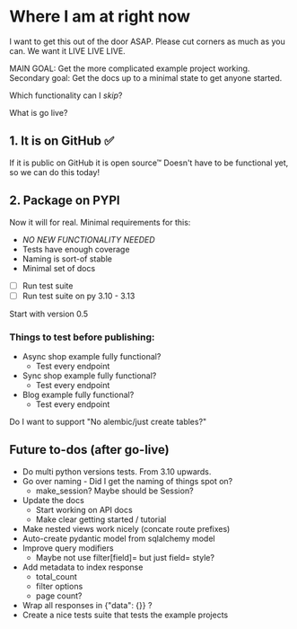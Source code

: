 # Where I am at right now

I want to get this out of the door ASAP.
Please cut corners as much as you can.
We want it LIVE LIVE LIVE.

MAIN GOAL: Get the more complicated example project working.
Secondary goal: Get the docs up to a minimal state to get anyone started.

Which functionality can I *skip*?

What is go live?

## 1. It is on GitHub ✅
If it is public on GitHub it is open source™
Doesn't have to be functional yet, so we can do this today!

## 2. Package on PYPI
Now it will for real. Minimal requirements for this:
* *NO NEW FUNCTIONALITY NEEDED*
* Tests have enough coverage
* Naming is sort-of stable
* Minimal set of docs

- [ ] Run test suite 
- [ ] Run test suite on py 3.10 - 3.13

Start with version 0.5


### Things to test before publishing:

* Async shop example fully functional?
  * Test every endpoint
* Sync shop example fully functional?
  * Test every endpoint
* Blog example fully functional?
  * Test every endpoint
  
Do I want to support "No alembic/just create tables?"

## Future to-dos (after go-live)

* Do multi python versions tests. From 3.10 upwards.
* Go over naming - Did I get the naming of things spot on?
  - make_session? Maybe should be Session?
* Update the docs
  - Start working on API docs
  - Make clear getting started / tutorial
* Make nested views work nicely (concate route prefixes)
* Auto-create pydantic model from sqlalchemy model
* Improve query modifiers
  - Maybe not use filter[field]= but just field= style?
* Add metadata to index response
  - total_count
  - filter options
  - page count?
* Wrap all responses in {"data": {}} ?
* Create a nice tests suite that tests the example projects




